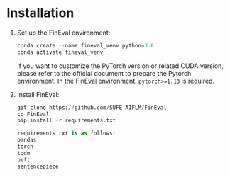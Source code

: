 # Installation

1. Set up the FinEval environment:

   ```python
   conda create --name fineval_venv python=3.8
   conda activate fineval_venv
   ```
   If you want to customize the PyTorch version or related CUDA version, please refer to the official document to prepare the Pytorch environment. In the FinEval environment, `pytorch>=1.13` is required.

2. Install FinEval:

   ```python
   git clone https://github.com/SUFE-AIFLM/FinEval
   cd FinEval
   pip install -r requirements.txt
   
   requirements.txt is as follows:
   pandas
   torch
   tqdm
   peft 
   sentencepiece
   ```
